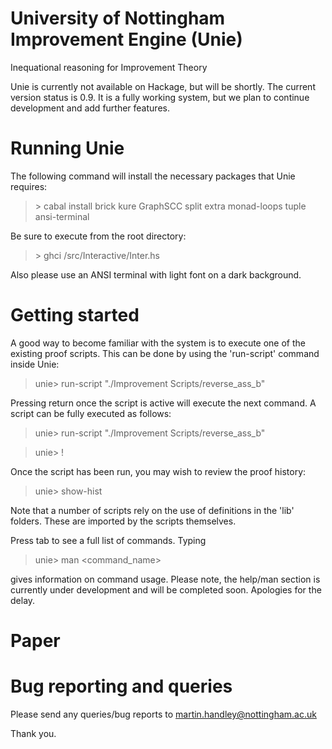 
# University of Nottingham Improvement Engine (Unie)
Inequational reasoning for Improvement Theory

Unie is currently not available on Hackage, but will be shortly. The current
version status is 0.9. It is a fully working system, but we plan to continue
development and add further features.

# Running Unie

The following command will install the necessary packages that Unie requires:

> \> cabal install brick kure GraphSCC split extra monad-loops tuple ansi-terminal

Be sure to execute from the root directory:

> \> ghci /src/Interactive/Inter.hs

Also please use an ANSI terminal with light font on a dark background.

# Getting started

A good way to become familiar with the system is to execute one of the
existing proof scripts. This can be done by using the 'run-script'
command inside Unie:
  
  > unie> run-script "./Improvement Scripts/reverse_ass_b"

Pressing return once the script is active will execute the next command.
A script can be fully executed as follows:
  
  > unie> run-script "./Improvement Scripts/reverse_ass_b"

  > unie> !

Once the script has been run, you may wish to review the proof history:

 > unie> show-hist

Note that a number of scripts rely on the use of definitions
in the 'lib' folders. These are imported by the scripts themselves.

Press tab to see a full list of commands. Typing 
 > unie> man <command_name>

gives information on command usage. Please note, the help/man section is 
currently under development and will be completed soon. Apologies for
the delay.

# Paper



# Bug reporting and queries

Please send any queries/bug reports to martin.handley@nottingham.ac.uk

Thank you.